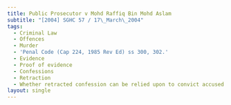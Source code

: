 ```yaml
---
title: Public Prosecutor v Mohd Raffiq Bin Mohd Aslam
subtitle: "[2004] SGHC 57 / 17\_March\_2004"
tags:
  - Criminal Law
  - Offences
  - Murder
  - 'Penal Code (Cap 224, 1985 Rev Ed) ss 300, 302.'
  - Evidence
  - Proof of evidence
  - Confessions
  - Retraction
  - Whether retracted confession can be relied upon to convict accused.
layout: single
---
```


